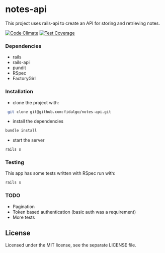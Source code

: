 # notes-api
This project uses rails-api to create an API for storing and retrieving notes.

[![Code Climate](https://codeclimate.com/github/fidalgo/notes-api/badges/gpa.svg)](https://codeclimate.com/github/fidalgo/notes-api) [![Test Coverage](https://codeclimate.com/github/fidalgo/notes-api/badges/coverage.svg)](https://codeclimate.com/github/fidalgo/notes-api/coverage)

### Dependencies
* rails
* rails-api
* pundit
* RSpec
* FactoryGirl

### Installation

* clone the project with:
``` sh
 git clone git@github.com:fidalgo/notes-api.git
```

* install the dependencies
``` sh
bundle install
```

* start the server
``` sh
rails s
```

### Testing

This app has some tests written with RSpec run with:
``` sh
rails s
```

### TODO
* Pagination
* Token based authentication (basic auth was a requirement)
* More tests

## License

Licensed under the MIT license, see the separate LICENSE file.

